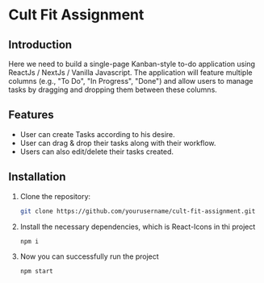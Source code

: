 # Cult Fit Assignment

## Introduction
 Here we need to build a single-page Kanban-style to-do application using ReactJs / NextJs / Vanilla Javascript.
 The application will feature multiple columns (e.g., "To Do", "In Progress", "Done") and allow
 users to manage tasks by dragging and dropping them between these columns.

## Features
- User can create Tasks according to his desire.
- User can drag & drop their tasks along with their workflow.
- Users can also edit/delete their tasks created.

## Installation
1. Clone the repository:
   ```bash
   git clone https://github.com/yourusername/cult-fit-assignment.git

2. Install the necessary dependencies, which is React-Icons in thi project
   ```bash
   npm i

3. Now you can successfully run the project
   ```bash
   npm start
